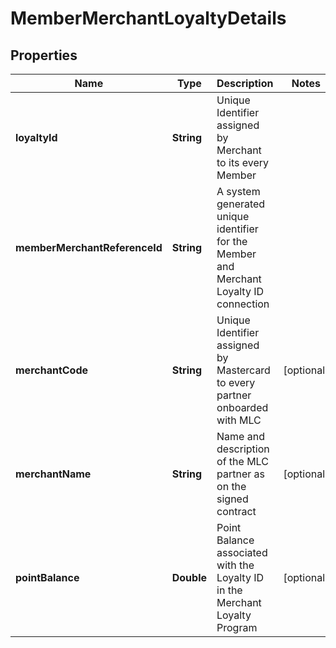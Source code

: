 

# MemberMerchantLoyaltyDetails

## Properties

Name | Type | Description | Notes
------------ | ------------- | ------------- | -------------
**loyaltyId** | **String** | Unique Identifier assigned by Merchant to its every Member | 
**memberMerchantReferenceId** | **String** | A system generated unique identifier for the Member and Merchant Loyalty ID connection | 
**merchantCode** | **String** | Unique Identifier assigned by Mastercard to every partner onboarded with MLC |  [optional]
**merchantName** | **String** | Name and description of the MLC partner as on the signed contract |  [optional]
**pointBalance** | **Double** | Point Balance associated with the Loyalty ID in the Merchant Loyalty Program |  [optional]



